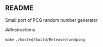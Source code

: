 ## README

Small port of PCG random number generator

##Instructions

`make`
`./hosted/build/Release/randping`
